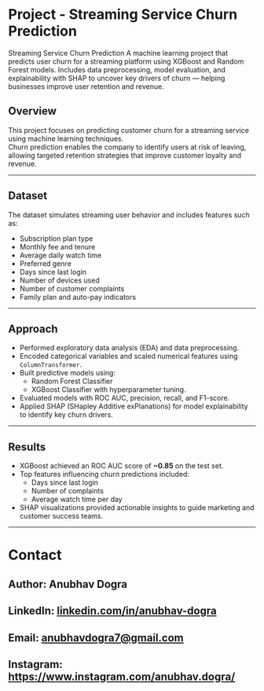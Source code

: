 # Project - Streaming Service Churn Prediction
Streaming Service Churn Prediction A machine learning project that predicts user churn for a streaming platform using XGBoost and Random Forest models. Includes data preprocessing, model evaluation, and explainability with SHAP to uncover key drivers of churn — helping businesses improve user retention and revenue.

## Overview
This project focuses on predicting customer churn for a streaming service using machine learning techniques.  
Churn prediction enables the company to identify users at risk of leaving, allowing targeted retention strategies that improve customer loyalty and revenue.

---

## Dataset
The dataset simulates streaming user behavior and includes features such as:
- Subscription plan type
- Monthly fee and tenure
- Average daily watch time
- Preferred genre
- Days since last login
- Number of devices used
- Number of customer complaints
- Family plan and auto-pay indicators

---

## Approach
- Performed exploratory data analysis (EDA) and data preprocessing.
- Encoded categorical variables and scaled numerical features using `ColumnTransformer`.
- Built predictive models using:
  - Random Forest Classifier
  - XGBoost Classifier with hyperparameter tuning.
- Evaluated models with ROC AUC, precision, recall, and F1-score.
- Applied SHAP (SHapley Additive exPlanations) for model explainability to identify key churn drivers.

---

## Results
- XGBoost achieved an ROC AUC score of **~0.85** on the test set.
- Top features influencing churn predictions included:
  - Days since last login
  - Number of complaints
  - Average watch time per day
- SHAP visualizations provided actionable insights to guide marketing and customer success teams.

---

# Contact

## Author: Anubhav Dogra
## LinkedIn: [linkedin.com/in/anubhav-dogra ](https://www.linkedin.com/in/anubhav-dogra/)
## Email: anubhavdogra7@gmail.com
## Instagram: https://www.instagram.com/anubhav.dogra/
